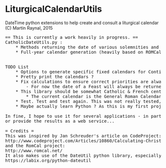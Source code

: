 # LiturgicalCalendarUtils
DateTime python extensions to help create and consult a liturgical calendar
(C) Martin Raynal, 2015

<pre>
== This is currently a work heavily in progress. ==
CatholicDateUtils.py :
	* Methods returning the date of various solemnities and feasts for a given year
	* Full-year calendar generation (heavily based on ROMCal implementation)
	
	
TODO List
	* Options to generate specific fixed calendars for Continent/Country/Diocese
	* Pretty print the calendars ?
	* Fix calculations to ensure correct priorities are always taken into account
		- For now the date of a Feast will always be returned even when it is superseded by another solemnity
	* This library should be somewhat Catholic & French centric for now, but I may consider expanding it to include Orthodox and localised options
		* The current calendar is the General Roman Calendar for the ordinary Rite (cf. Mysterii Paschalis, 1969). I may also implement the 'Tridentine' calendar.
	* Test. Test and test again. This was not really tested, which is NOT GOOD(TM)
	* Maybe actually learn Python ? As this is my first project it is likely ridden with noob errors. Oh well...
	
In fine, I hope to use it for several applications - in particular, to feed the @Angelus_LT & @Angelus_FRA twitter accounts with daily hashtags,
or provide the results as a web service...

= Credits =
This was inspired by Jan Schreuder's article on CodeProject:
http://www.codeproject.com/Articles/10860/Calculating-Christian-Holidays
and the RomCal project:
http://www.romcal.net/
It also makes use of the DateUtil python library, especially (obviously?) the easter() function.
https://labix.org/python-dateutil

</pre>

